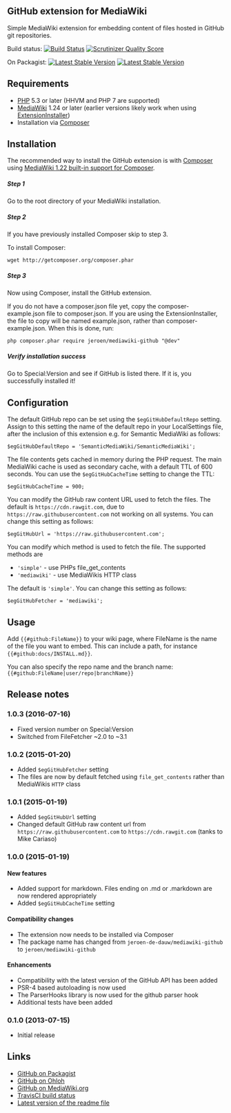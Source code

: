 ## GitHub extension for MediaWiki

Simple MediaWiki extension for embedding content of files hosted in GitHub git repositories.

Build status:
[![Build Status](https://secure.travis-ci.org/JeroenDeDauw/GitHub.png?branch=master)](http://travis-ci.org/JeroenDeDauw/GitHub)
[![Scrutinizer Quality Score](https://scrutinizer-ci.com/g/JeroenDeDauw/GitHub/badges/quality-score.png?s=b928c81a24ec2d8fcf6dd2b291b41c76ef528dbe)](https://scrutinizer-ci.com/g/JeroenDeDauw/GitHub/)

On Packagist:
[![Latest Stable Version](https://poser.pugx.org/jeroen/mediawiki-github/version.png)](https://packagist.org/packages/jeroen/mediawiki-github)
[![Latest Stable Version](https://poser.pugx.org/jeroen/mediawiki-github/d/total.png)](https://packagist.org/packages/jeroen/mediawiki-github)

## Requirements

* [PHP](http://www.php.net) 5.3 or later (HHVM and PHP 7 are supported)
* [MediaWiki](https://www.mediawiki.org) 1.24 or later (earlier versions likely work when using [ExtensionInstaller](https://github.com/JeroenDeDauw/ExtensionInstaller))
* Installation via [Composer](http://getcomposer.org/)

## Installation

The recommended way to install the GitHub extension is with [Composer](http://getcomposer.org) using
[MediaWiki 1.22 built-in support for Composer](https://www.mediawiki.org/wiki/Composer).

##### Step 1

Go to the root directory of your MediaWiki installation.

##### Step 2

If you have previously installed Composer skip to step 3.

To install Composer:

    wget http://getcomposer.org/composer.phar

##### Step 3

Now using Composer, install the GitHub extension.

If you do not have a composer.json file yet, copy the composer-example.json file to composer.json. If you
are using the ExtensionInstaller, the file to copy will be named example.json, rather than composer-example.json. When this is done, run:

    php composer.phar require jeroen/mediawiki-github "@dev"

##### Verify installation success

Go to Special:Version and see if GitHub is listed there. If it is, you successfully installed it!

## Configuration

The default GitHub repo can be set using the `$egGitHubDefaultRepo` setting. Assign to this setting
the name of the default repo in your LocalSettings file, after the inclusion of this extension e.g.
for Semantic MediaWiki as follows:

    $egGitHubDefaultRepo = 'SemanticMediaWiki/SemanticMediaWiki';

The file contents gets cached in memory during the PHP request. The main MediaWiki cache
is used as secondary cache, with a default TTL of 600 seconds. You can use the
`$egGitHubCacheTime` setting to change the TTL:

    $egGitHubCacheTime = 900;

You can modify the GitHub raw content URL used to fetch the files. The default is
`https://cdn.rawgit.com`, due to `https://raw.githubusercontent.com` not working on all systems.
You can change this setting as follows:

    $egGitHubUrl = 'https://raw.githubusercontent.com';

You can modify which method is used to fetch the file. The supported methods are

* `'simple'` - use PHPs file_get_contents
* `'mediawiki'` - use MediaWikis HTTP class

The default is `'simple'`. You can change this setting as follows:

    $egGitHubFetcher = 'mediawiki';

## Usage

Add `{{#github:FileName}}` to your wiki page, where FileName is the name of the file you want to embed.
This can include a path, for instance `{{#github:docs/INSTALL.md}}`.

You can also specify the repo name and the branch name: `{{#github:FileName|user/repo|branchName}}`

## Release notes

### 1.0.3 (2016-07-16)

* Fixed version number on Special:Version
* Switched from FileFetcher ~2.0 to ~3.1

### 1.0.2 (2015-01-20)

* Added `$egGitHubFetcher` setting
* The files are now by default fetched using `file_get_contents` rather than MediaWikis `HTTP` class

### 1.0.1 (2015-01-19)

* Added `$egGitHubUrl` setting
* Changed default GitHub raw content url from `https://raw.githubusercontent.com` to `https://cdn.rawgit.com` (tanks to Mike Cariaso)

### 1.0.0 (2015-01-19)

#### New features

* Added support for markdown. Files ending on .md or .markdown are now rendered appropriately
* Added `$egGitHubCacheTime` setting

#### Compatibility changes

* The extension now needs to be installed via Composer
* The package name has changed from `jeroen-de-dauw/mediawiki-github` to `jeroen/mediawiki-github`

#### Enhancements

* Compatibility with the latest version of the GitHub API has been added
* PSR-4 based autoloading is now used
* The ParserHooks library is now used for the github parser hook
* Additional tests have been added

### 0.1.0 (2013-07-15)

* Initial release

## Links

* [GitHub on Packagist](https://packagist.org/packages/jeroen/mediawiki-github)
* [GitHub on Ohloh](https://www.ohloh.net/p/mediawiki-github)
* [GitHub on MediaWiki.org](https://www.mediawiki.org/wiki/Extension:GitHub)
* [TravisCI build status](https://travis-ci.org/JeroenDeDauw/GitHub)
* [Latest version of the readme file](https://github.com/JeroenDeDauw/GitHub/blob/master/README.md)
